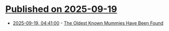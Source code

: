 # [Published on 2025-09-19](index.md)

* [2025-09-19, 04:41:00](https://soylentnews.org/article.pl?sid=25/09/17/2233242&from=rss) - [The Oldest Known Mummies Have Been Found](https://soylentnews.org/article.pl?sid=25/09/17/2233242&from=rss)
